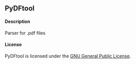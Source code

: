 ## PyDFtool

#### Description

Parser for .pdf files

#### License

PyDFtool is licensed under the [GNU General Public License](https://github.com/Mote3D/PyDFtool/blob/main/LICENSE.txt).
